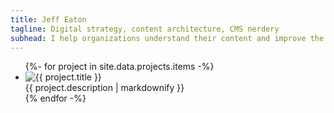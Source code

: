 ```yaml
---
title: Jeff Eaton
tagline: Digital strategy, content architecture, CMS nerdery
subhead: I help organizations understand their content and improve the tools they use to create, manage, and publish it.
---
```


<ul class="list-unstyled">
{%- for project in site.data.projects.items -%}
  <li class="media">
    <img class="mr-3 rounded-circle project-logo" src="{{ project.logo | relative_url }}" alt="{{ project.title }}" />
    <div class="media-body">
    {{ project.description | markdownify }}
    </div>
  </li>
{% endfor -%}
</ul>

<div class="social-icons">
    <a class="social-icon" href="https://www.linkedin.com/in/jeffeaton"><i class="fab fa-linkedin-in"></i></a>
    <a class="social-icon" href="https://github.com/eaton"><i class="fab fa-github"></i></a>
    <a class="social-icon" href="https://twitter.com/eaton"><i class="fab fa-twitter"></i></a>
</div>
